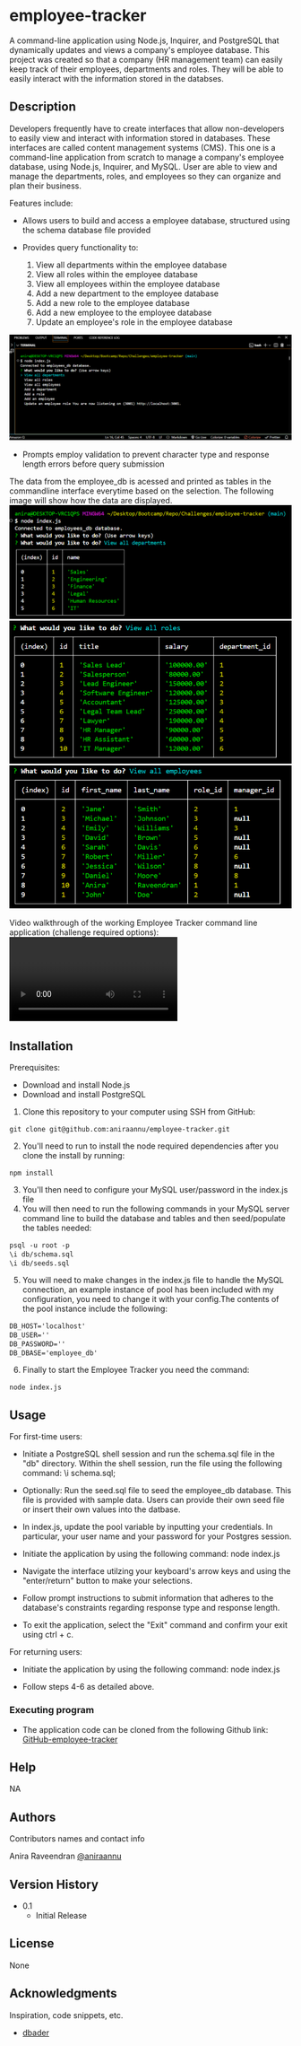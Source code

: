 # employee-tracker
A command-line application using Node.js, Inquirer, and PostgreSQL that dynamically updates and views a company's employee database. This project was created so that a company (HR management team) can easily keep track of their employees, departments and roles. They will be able to easily interact with the information stored in the databses.

## Description
Developers frequently have to create interfaces that allow non-developers to easily view and interact with information stored in databases. These interfaces are called content management systems (CMS). This one is a command-line application from scratch to manage a company's employee database, using Node.js, Inquirer, and MySQL. User are able to view and manage the departments, roles, and employees so they can organize and plan their business.

Features include:

* Allows users to build and access a employee database, structured using the schema database file provided
* Provides query functionality to:

  1. View all departments within the employee database
  2. View all roles within the employee database
  3. View all employees within the employee database
  4. Add a new department to the employee database
  5. Add a new role to the employee database
  6. Add a new employee to the employee database
  7. Update an employee's role in the employee database

![Screenshot of the complete command prompt.](./assets/images/Command%20Line%20Interface.png)

* Prompts employ validation to prevent character type and response length errors before query submission

The data from the employee_db is acessed and printed as tables in the commandline interface everytime based on the selection. The following image will show how the data are displayed.
![Screenshot of the departments printed.](./assets/images/All%20departments.png)
![Screenshot of all roles displayed in table.](./assets/images/All%20Roles.png)
![Screenshot of all employees in the databse](./assets/images/All%20Employees.png)

Video walkthrough of the working Employee Tracker command line application (challenge required options):
![Video walkthrough of completed application](./assets/images/complete-demo-app.webm)

## Installation
Prerequisites:
* Download and install Node.js
* Download and install PostgreSQL

1. Clone this repository to your computer using SSH from GitHub:
```
git clone git@github.com:aniraannu/employee-tracker.git
```
2. You'll need to run to install the node required dependencies after you clone the install by running:
```
npm install
```
3. You'll then need to configure your MySQL user/password in the index.js file
4. You will then need to run the following commands in your MySQL server command line to build the database and tables and then seed/populate the tables needed:
```
psql -u root -p
\i db/schema.sql
\i db/seeds.sql
```
5. You will need to make changes in the index.js file to handle the MySQL connection, an example instance of pool has been included with my configuration, you need to change it with your config.The contents of the pool instance include the following:
```
DB_HOST='localhost'
DB_USER=''
DB_PASSWORD=''
DB_DBASE='employee_db'
```
6. Finally to start the Employee Tracker you need the command:
```
node index.js
```

## Usage
For first-time users:

* Initiate a PostgreSQL shell session and run the schema.sql file in the "db" directory. Within the shell session, run the file using the following command: \i schema.sql;

* Optionally: Run the seed.sql file to seed the employee_db database. This file is provided with sample data. Users can provide their own seed file or insert their own values into the datbase.

* In index.js, update the pool variable by inputting your credentials. In particular, your user name and your password for your Postgres session.

* Initiate the application by using the following command: node index.js

* Navigate the interface utilzing your keyboard's arrow keys and using the "enter/return" button to make your selections.

* Follow prompt instructions to submit information that adheres to the database's constraints regarding response type and response length.

* To exit the application, select the "Exit" command and confirm your exit using ctrl + c.

For returning users:

* Initiate the application by using the following command:
node index.js

* Follow steps 4-6 as detailed above.


### Executing program

* The application code can be cloned from the following Github link:
[GitHub-employee-tracker](https://github.com/aniraannu/employee-tracker)

## Help

NA

## Authors

Contributors names and contact info

Anira Raveendran
[@aniraannu](https://github.com/aniraannu)

## Version History

* 0.1
    * Initial Release

## License

None

## Acknowledgments

Inspiration, code snippets, etc.

* [dbader](https://github.com/dbader/readme-template)
